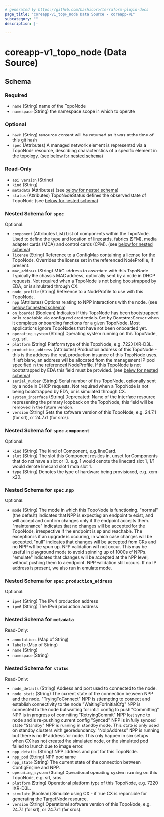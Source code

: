 ```yaml
---
# generated by https://github.com/hashicorp/terraform-plugin-docs
page_title: "coreapp-v1_topo_node Data Source - coreapp-v1"
subcategory: ""
description: |-
  
---
```


# coreapp-v1_topo_node (Data Source)





<!-- schema generated by tfplugindocs -->
## Schema

### Required

- `name` (String) name of the TopoNode
- `namespace` (String) the namespace scope in which to operate

### Optional

- `hash` (String) resource content will be returned as it was at the time of this git hash
- `spec` (Attributes) A managed network element is represented via a TopoNode resource, describing characteristics of a specific element in the topology. (see [below for nested schema](#nestedatt--spec))

### Read-Only

- `api_version` (String)
- `kind` (String)
- `metadata` (Attributes) (see [below for nested schema](#nestedatt--metadata))
- `status` (Attributes) TopoNodeStatus defines the observed state of TopoNode (see [below for nested schema](#nestedatt--status))

<a id="nestedatt--spec"></a>
### Nested Schema for `spec`

Optional:

- `component` (Attributes List) List of components within the TopoNode.
Used to define the type and location of linecards, fabrics (SFM), media adapter cards (MDA) and control cards (CPM). (see [below for nested schema](#nestedatt--spec--component))
- `license` (String) Reference to a ConfigMap containing a license for the TopoNode. Overrides the license set in the referenced NodeProfile, if present.
- `mac_address` (String) MAC address to associate with this TopoNode.
Typically the chassis MAC address, optionally sent by a node in DHCP requests.
Not required when a TopoNode is not being bootstrapped by EDA, or is simulated through CX.
- `node_profile` (String) Reference to a NodeProfile to use with this TopoNode.
- `npp` (Attributes) Options relating to NPP interactions with the node. (see [below for nested schema](#nestedatt--spec--npp))
- `on_boarded` (Boolean) Indicates if this TopoNode has been bootstrapped or is reachable via configured credentials. Set by BootstrapServer when it completes onboarding functions for a given TopoNode.
Most applications ignore TopoNodes that have not been onboarded yet.
- `operating_system` (String) Operating system running on this TopoNode, e.g. srl.
- `platform` (String) Platform type of this TopoNode, e.g. 7220 IXR-D3L.
- `production_address` (Attributes) Production address of this TopoNode - this is the address the real, production instance of this TopoNode uses.
If left blank, an address will be allocated from the management IP pool specified in the referenced NodeProfile.
If this TopoNode is not bootstrapped by EDA this field must be provided. (see [below for nested schema](#nestedatt--spec--production_address))
- `serial_number` (String) Serial number of this TopoNode, optionally sent by a node in DHCP requests.
Not required when a TopoNode is not being bootstrapped by EDA, or is simulated through CX.
- `system_interface` (String) Deprecated: Name of the Interface resource representing the primary loopback on the TopoNode, this field will be removed in the future version.
- `version` (String) Sets the software version of this TopoNode, e.g. 24.7.1 (for srl), or 24.7.r1 (for sros).

<a id="nestedatt--spec--component"></a>
### Nested Schema for `spec.component`

Optional:

- `kind` (String) The kind of Component, e.g. lineCard.
- `slot` (String) The slot this Component resides in, unset for Components that do not have a slot or ID.
e.g. 1 would denote the linecard slot 1, 1/1 would denote linecard slot 1 mda slot 1.
- `type` (String) Denotes the type of hardware being provisioned, e.g. xcm-x20.


<a id="nestedatt--spec--npp"></a>
### Nested Schema for `spec.npp`

Optional:

- `mode` (String) The mode in which this TopoNode is functioning.
"normal" (the default)
   indicates that NPP is expecting an endpoint to exist, and will accept and confirm changes only if the endpoint
   accepts them.
"maintenance"
   indicates that no changes will be accepted for the TopoNode, irrespective if the endpoint is up and reachable.
   The exception is if an upgrade is occuring, in which case changes will be accepted.
"null"
	  indicates that changes will be accepted from CRs and no NPP will be spun up. NPP validation will not occur.
   This may be useful in playground mode to avoid spinning up of 1000s of NPPs.
"emulate"
   indicates that changes will be accepted at the NPP level, without pushing them to a endpoint. NPP validation
   still occurs.  If no IP address is present, we also run in emulate mode.


<a id="nestedatt--spec--production_address"></a>
### Nested Schema for `spec.production_address`

Optional:

- `ipv4` (String) The IPv4 production address
- `ipv6` (String) The IPv6 production address



<a id="nestedatt--metadata"></a>
### Nested Schema for `metadata`

Read-Only:

- `annotations` (Map of String)
- `labels` (Map of String)
- `name` (String)
- `namespace` (String)


<a id="nestedatt--status"></a>
### Nested Schema for `status`

Read-Only:

- `node_details` (String) Address and port used to connected to the node.
- `node_state` (String) The current state of the connection between NPP and the node.
"TryingToConnect"
   NPP is attempting to connect and establish connectivity to the node
"WaitingForInitialCfg"
   NPP is connected to the node but waiting for intial config to push
"Committing"
	  NPP is in progress of commiting
"RetryingCommit"
   NPP lost sync to node and is re-pushing current config
"Synced"
   NPP is in fully synced state
"Standby"
   NPP is running in standby mode. This state is only used on standby clusters with georedundancy.
"NoIpAddress"
   NPP is running but there is no IP address for node. This only happen in sim setups when
   CX has not created the simulated node, or the simulated pod failed to launch due to image error.
- `npp_details` (String) NPP address and port for this TopoNode.
- `npp_pod` (String) NPP pod name
- `npp_state` (String) The current state of the connection between ConfigEngine and NPP.
- `operating_system` (String) Operational operating system running on this TopoNode, e.g. srl, sros.
- `platform` (String) Operational platform type of this TopoNode, e.g. 7220 IXR-D3L.
- `simulate` (Boolean) Simulate using CX - if true CX is reponsible for generating the TargetNode resource.
- `version` (String) Operational software version of this TopoNode, e.g. 24.7.1 (for srl), or 24.7.r1 (for sros).
